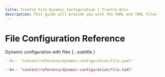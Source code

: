 ```yaml
---
title: Traefik File Dynamic Configuration | Traefik Docs
description: This guide will provide you with the YAML and TOML files for dynamic configuration in Traefik Proxy. Read the technical documentation.
---
```


# File Configuration Reference

Dynamic configuration with files
{: .subtitle }

```yml  tab="YAML"
--8<-- "content/reference/dynamic-configuration/file.yaml"
```

```toml  tab="TOML"
--8<-- "content/reference/dynamic-configuration/file.toml"
```
